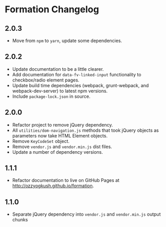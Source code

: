 # Formation Changelog

## 2.0.3

- Move from `npm` to `yarn`, update some dependencies.

## 2.0.2

- Update documentation to be a little clearer.
- Add documentation for `data-fv-linked-input` functionality to checkbox/radio element pages.
- Update build time dependencies (webpack, grunt-webpack, and webpack-dev-server) to latest npm versions.
- Include `package-lock.json` in source.

## 2.0.0

- Refactor project to remove jQuery dependency.
- All `utilities/dom-navigation.js` methods that took jQuery objects as parameters now take HTML Element objects.
- Remove `KeyCodeSet` object.
- Remove `vendor.js` and `vendor.min.js` dist files.
- Update a number of dependency versions.

## 1.1.1

- Refactor documentation to live on GitHub Pages at http://ozzyogkush.github.io/formation.

## 1.1.0

- Separate jQuery dependency into `vendor.js` and `vendor.min.js` output chunks
